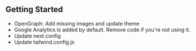 ## Getting Started

- OpenGraph: Add missing images and update theme
- Google Analytics is added by default. Remove code if you're not using it.
- Update next.config
- Update tailwind.config.js
